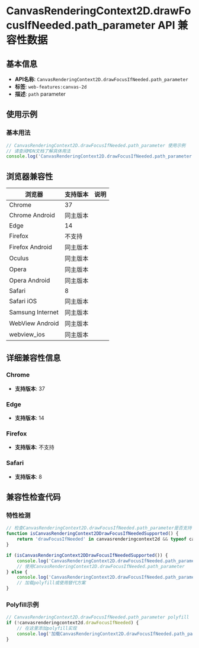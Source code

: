 # CanvasRenderingContext2D.drawFocusIfNeeded.path_parameter API 兼容性数据

## 基本信息

- **API名称**: `CanvasRenderingContext2D.drawFocusIfNeeded.path_parameter`
- **标签**: `web-features:canvas-2d`
- **描述**: `path` parameter

## 使用示例

### 基本用法

```javascript
// CanvasRenderingContext2D.drawFocusIfNeeded.path_parameter 使用示例
// 请查阅MDN文档了解具体用法
console.log('CanvasRenderingContext2D.drawFocusIfNeeded.path_parameter API');
```

## 浏览器兼容性

| 浏览器 | 支持版本 | 说明 |
|--------|----------|------|
| Chrome | 37 |  |
| Chrome Android | 同主版本 |  |
| Edge | 14 |  |
| Firefox | 不支持 |  |
| Firefox Android | 同主版本 |  |
| Oculus | 同主版本 |  |
| Opera | 同主版本 |  |
| Opera Android | 同主版本 |  |
| Safari | 8 |  |
| Safari iOS | 同主版本 |  |
| Samsung Internet | 同主版本 |  |
| WebView Android | 同主版本 |  |
| webview_ios | 同主版本 |  |

## 详细兼容性信息

### Chrome

- **支持版本**: 37

### Edge

- **支持版本**: 14

### Firefox

- **支持版本**: 不支持

### Safari

- **支持版本**: 8

## 兼容性检查代码

### 特性检测

```javascript
// 检查CanvasRenderingContext2D.drawFocusIfNeeded.path_parameter是否支持
function isCanvasRenderingContext2DDrawFocusIfNeededSupported() {
    return 'drawFocusIfNeeded' in canvasrenderingcontext2d && typeof canvasrenderingcontext2d.drawFocusIfNeeded === 'function';
}

if (isCanvasRenderingContext2DDrawFocusIfNeededSupported()) {
    console.log('CanvasRenderingContext2D.drawFocusIfNeeded.path_parameter 支持');
    // 使用CanvasRenderingContext2D.drawFocusIfNeeded.path_parameter
} else {
    console.log('CanvasRenderingContext2D.drawFocusIfNeeded.path_parameter 不支持，需要polyfill');
    // 加载polyfill或使用替代方案
}
```

### Polyfill示例

```javascript
// CanvasRenderingContext2D.drawFocusIfNeeded.path_parameter polyfill
if (!canvasrenderingcontext2d.drawFocusIfNeeded) {
    // 在这里添加polyfill实现
    console.log('加载CanvasRenderingContext2D.drawFocusIfNeeded.path_parameter polyfill');
}
```

